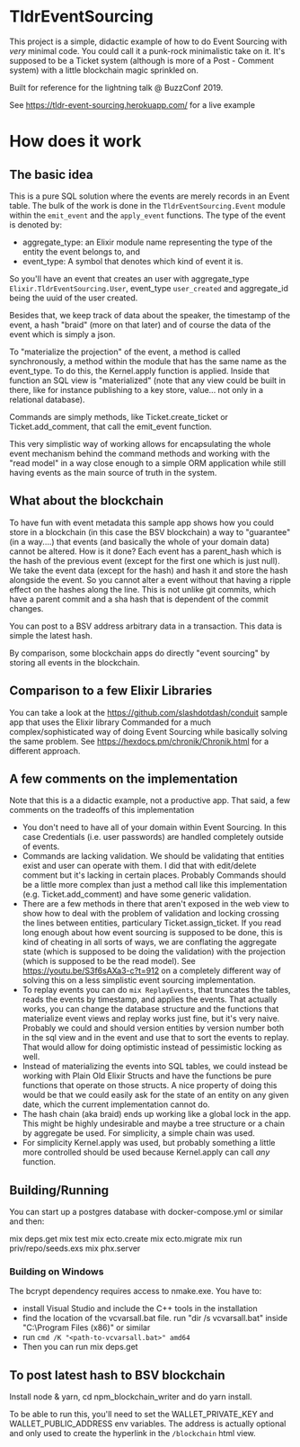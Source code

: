 # TldrEventSourcing

This project is a simple, didactic example of how to do Event Sourcing with *very* minimal code. You could call it a punk-rock minimalistic take on it. It's supposed to be a Ticket system (although is more of a Post - Comment system) with a little blockchain magic sprinkled on.

Built for reference for the lightning talk @ BuzzConf 2019.

See https://tldr-event-sourcing.herokuapp.com/ for a live example

# How does it work

## The basic idea
This is a pure SQL solution where the events are merely records in an Event table. The bulk of the work is done in the `TldrEventSourcing.Event` module within the `emit_event` and the `apply_event` functions. The type of the event is denoted by:

* aggregate_type: an Elixir module name representing the type of the entity the event belongs to, and
* event_type: A symbol that denotes which kind of event it is.

So you'll have an event that creates an user with aggregate_type `Elixir.TldrEventSourcing.User`, event_type `user_created` and aggregate_id being the uuid of the user created.

Besides that, we keep track of data about the speaker, the timestamp of the event, a hash "braid" (more on that later) and of course the data of the event which is simply a json.

To "materialize the projection" of the event, a method is called synchronously, a method within the module that has the same name as the event_type. To do this, the Kernel.apply function is applied. Inside that function an SQL view is "materialized" (note that any view could be built in there, like for instance publishing to a key store, value... not only in a relational database). 

Commands are simply methods, like Ticket.create_ticket or Ticket.add_comment, that call the emit_event function. 

This very simplistic way of working allows for encapsulating the whole event mechanism behind the command methods and working with the "read model" in a way close enough to a simple ORM application while still having events as the main source of truth in the system.

## What about the blockchain

To have fun with event metadata this sample app shows how you could store in a blockchain (in this case the BSV blockchain) a way to "guarantee" (in a way....) that events (and basically the whole of your domain data) cannot be altered. How is it done? Each event has a parent_hash which is the hash of the previous event (except for the first one which is just null). We take the event data (except for the hash) and hash it and store the hash alongside the event. So you cannot alter a event without that having a ripple effect on the hashes along the line. This is not unlike git commits, which have a parent commit and a sha hash that is dependent of the commit changes. 

You can post to a BSV address arbitrary data in a transaction. This data is simple the latest hash.

By comparison, some blockchain apps do directly "event sourcing" by storing all events in the blockchain. 

## Comparison to a few Elixir Libraries

You can take a look at the https://github.com/slashdotdash/conduit sample app that uses the Elixir library Commanded for a much complex/sophisticated way of doing Event Sourcing while basically solving the same problem. See https://hexdocs.pm/chronik/Chronik.html for a different approach.

## A few comments on the implementation

Note that this is a a didactic example, not a productive app. That said, a few comments on the tradeoffs of this implementation

* You don't need to have all of your domain within Event Sourcing. In this case Credentials (i.e. user passwords) are handled completely outside of events.
* Commands are lacking validation. We should be validating that entities exist and user can operate with them. I did that with edit/delete comment but it's lacking in certain places. Probably Commands should be a little more complex than just a method call like this implementation (e.g. Ticket.add_comment) and have some generic validation.
* There are a few methods in there that aren't exposed in the web view to show how to deal with the problem of validation and locking crossing the lines between entities, particulary Ticket.assign_ticket. If you read long enough about how event sourcing is supposed to be done, this is kind of cheating in all sorts of ways, we are conflating the aggregate state (which is supposed to be doing the validation) with the projection (which is supposed to be the read model). See https://youtu.be/S3f6sAXa3-c?t=912 on a completely different way of solving this on a less simplistic event sourcing implementation.
* To replay events you can do `mix ReplayEvents`, that truncates the tables, reads the events by timestamp, and applies the events. That actually works, you can change the database structure and the functions that materialize event views and replay works just fine, but it's very naive. Probably we could and should version entities by version number both in the sql view and in the event and use that to sort the events to replay. That would allow for doing optimistic instead of pessimistic locking as well.
* Instead of materializing the events into SQL tables, we could instead be working with Plain Old Elixir Structs and have the functions be pure functions that operate on those structs. A nice property of doing this would be that we could easily ask for the state of an entity on any given date, which the current implementation cannot do.
* The hash chain (aka braid) ends up working like a global lock in the app. This might be highly undesirable and maybe a tree structure or a chain by aggregate be used. For simplicity, a simple chain was used.
* For simplicity Kernel.apply was used, but probably something a little more controlled should be used because Kernel.apply can call *any* function.

## Building/Running
You can start up a postgres database with docker-compose.yml or similar and then:

mix deps.get
mix test
mix ecto.create 
mix ecto.migrate
mix run priv/repo/seeds.exs
mix phx.server

### Building on Windows

The bcrypt dependency requires access to nmake.exe. You have to:
* install Visual Studio and include the C++ tools in the installation
* find the location of the vcvarsall.bat file. run "dir /s vcvarsall.bat" inside "C:\Program Files (x86)" or similar
* run `cmd /K "<path-to-vcvarsall.bat>" amd64`
* Then you can run mix deps.get

## To post latest hash to BSV blockchain

Install node & yarn, cd npm_blockchain_writer and do yarn install.

To be able to run this, you'll need to set the WALLET_PRIVATE_KEY and WALLET_PUBLIC_ADDRESS env variables. The address is actually optional and only used to create the hyperlink in the `/blockchain` html view.
